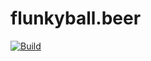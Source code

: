 # flunkyball.beer

[![Build](https://github.com/Hauptallee-Huegel-Homies/flunkyball.beer/actions/workflows/build.yaml/badge.svg)](https://github.com/Hauptallee-Huegel-Homies/flunkyball.beer/actions/workflows/build.yaml)
